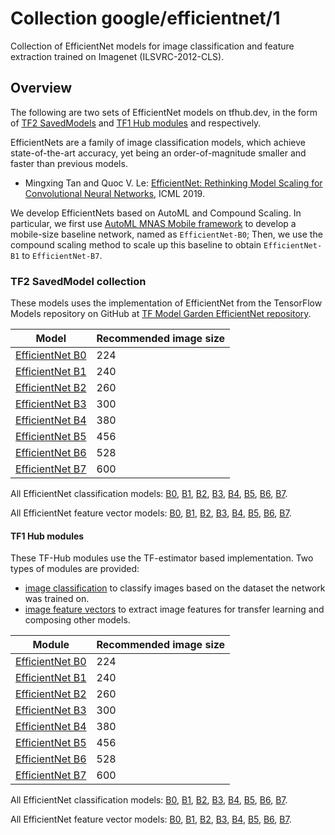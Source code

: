 # Collection google/efficientnet/1
Collection of EfficientNet models for image classification and feature 
extraction trained on Imagenet (ILSVRC-2012-CLS).

<!-- dataset: imagenet-ilsvrc-2012-cls -->
<!-- module-type: image-classification -->
<!-- module-type: image-feature-vector -->
<!-- network-architecture: efficientnet -->
<!-- language: en -->

## Overview
The following are two sets of EfficientNet models on tfhub.dev, in the form of
[TF2 SavedModels](https://www.tensorflow.org/hub/tf2_saved_model) and
[TF1 Hub modules](https://www.tensorflow.org/hub/tf1_hub_module) and
respectively.

EfficientNets are a family of image classification models, which achieve
state-of-the-art accuracy, yet being an order-of-magnitude smaller and faster
than previous models.

*   Mingxing Tan and Quoc V. Le:
    [EfficientNet: Rethinking Model Scaling for Convolutional Neural Networks](https://arxiv.org/abs/1905.11946),
    ICML 2019.

We develop EfficientNets based on AutoML and Compound Scaling. In particular, we
first use
[AutoML MNAS Mobile framework](https://ai.googleblog.com/2018/08/mnasnet-towards-automating-design-of.html)
to develop a mobile-size baseline network, named as `EfficientNet-B0`; Then, we
use the compound scaling method to scale up this baseline to obtain
`EfficientNet-B1` to `EfficientNet-B7`.

### TF2 SavedModel collection
These models uses the implementation of EfficientNet from the TensorFlow Models
repository on GitHub at
[TF Model Garden EfficientNet repository](https://github.com/tensorflow/models/tree/master/official/vision/image_classification).

Model                                                                          | Recommended image size
------------------------------------------------------------------------------ | ----------------------
[EfficientNet B0](https://tfhub.dev/tensorflow/efficientnet/b0/classification) | 224
[EfficientNet B1](https://tfhub.dev/tensorflow/efficientnet/b1/classification) | 240
[EfficientNet B2](https://tfhub.dev/tensorflow/efficientnet/b2/classification) | 260
[EfficientNet B3](https://tfhub.dev/tensorflow/efficientnet/b3/classification) | 300
[EfficientNet B4](https://tfhub.dev/tensorflow/efficientnet/b4/classification) | 380
[EfficientNet B5](https://tfhub.dev/tensorflow/efficientnet/b5/classification) | 456
[EfficientNet B6](https://tfhub.dev/tensorflow/efficientnet/b6/classification) | 528
[EfficientNet B7](https://tfhub.dev/tensorflow/efficientnet/b7/classification) | 600

All EfficientNet classification models:
[B0](https://tfhub.dev/tensorflow/efficientnet/b0/classification),
[B1](https://tfhub.dev/tensorflow/efficientnet/b1/classification),
[B2](https://tfhub.dev/tensorflow/efficientnet/b2/classification),
[B3](https://tfhub.dev/tensorflow/efficientnet/b3/classification),
[B4](https://tfhub.dev/tensorflow/efficientnet/b4/classification),
[B5](https://tfhub.dev/tensorflow/efficientnet/b5/classification),
[B6](https://tfhub.dev/tensorflow/efficientnet/b6/classification),
[B7](https://tfhub.dev/tensorflow/efficientnet/b7/classification).

All EfficientNet feature vector models:
[B0](https://tfhub.dev/tensorflow/efficientnet/b0/feature-vector),
[B1](https://tfhub.dev/tensorflow/efficientnet/b1/feature-vector),
[B2](https://tfhub.dev/tensorflow/efficientnet/b2/feature-vector),
[B3](https://tfhub.dev/tensorflow/efficientnet/b3/feature-vector),
[B4](https://tfhub.dev/tensorflow/efficientnet/b4/feature-vector),
[B5](https://tfhub.dev/tensorflow/efficientnet/b5/feature-vector),
[B6](https://tfhub.dev/tensorflow/efficientnet/b6/feature-vector),
[B7](https://tfhub.dev/tensorflow/efficientnet/b7/feature-vector).


#### TF1 Hub modules

These TF-Hub modules use the TF-estimator based implementation. Two types of
modules are provided:

*   [image classification](https://www.tensorflow.org/hub/common_signatures/images#classification)
    to classify images based on the dataset the network was trained on.
*   [image feature vectors](https://www.tensorflow.org/hub/common_signatures/images#feature-vector)
    to extract image features for transfer learning and composing other models.

Module                                                                       | Recommended image size
---------------------------------------------------------------------------- | ----------------------
[EfficientNet B0](https://tfhub.dev/google/efficientnet/b0/classification) | 224
[EfficientNet B1](https://tfhub.dev/google/efficientnet/b1/classification) | 240
[EfficientNet B2](https://tfhub.dev/google/efficientnet/b2/classification) | 260
[EfficientNet B3](https://tfhub.dev/google/efficientnet/b3/classification) | 300
[EfficientNet B4](https://tfhub.dev/google/efficientnet/b4/classification) | 380
[EfficientNet B5](https://tfhub.dev/google/efficientnet/b5/classification) | 456
[EfficientNet B6](https://tfhub.dev/google/efficientnet/b6/classification) | 528
[EfficientNet B7](https://tfhub.dev/google/efficientnet/b7/classification) | 600

All EfficientNet classification models:
[B0](https://tfhub.dev/google/efficientnet/b0/classification),
[B1](https://tfhub.dev/google/efficientnet/b1/classification),
[B2](https://tfhub.dev/google/efficientnet/b2/classification),
[B3](https://tfhub.dev/google/efficientnet/b3/classification),
[B4](https://tfhub.dev/google/efficientnet/b4/classification),
[B5](https://tfhub.dev/google/efficientnet/b5/classification),
[B6](https://tfhub.dev/google/efficientnet/b6/classification),
[B7](https://tfhub.dev/google/efficientnet/b7/classification).

All EfficientNet feature vector models:
[B0](https://tfhub.dev/google/efficientnet/b0/feature-vector),
[B1](https://tfhub.dev/google/efficientnet/b1/feature-vector),
[B2](https://tfhub.dev/google/efficientnet/b2/feature-vector),
[B3](https://tfhub.dev/google/efficientnet/b3/feature-vector),
[B4](https://tfhub.dev/google/efficientnet/b4/feature-vector),
[B5](https://tfhub.dev/google/efficientnet/b5/feature-vector),
[B6](https://tfhub.dev/google/efficientnet/b6/feature-vector),
[B7](https://tfhub.dev/google/efficientnet/b7/feature-vector).
